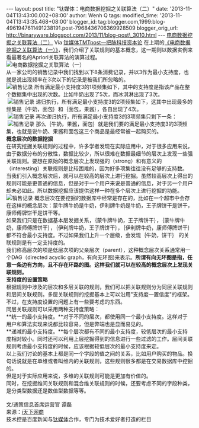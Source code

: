--- layout: post title: "钛媒体：电商数据挖掘之关联算法（二）" date:
'2013-11-04T13:43:00.002+08:00' author: Wenh Q tags: modified\_time:
'2013-11-04T13:43:35.468+08:00' blogger\_id:
tag:blogger.com,1999:blog-4961947611491238191.post-7968436706369928509
blogger\_orig\_url:
http://binaryware.blogspot.com/2013/11/blog-post\_3010.html ---
[电商数据挖掘之关联算法（二）](http://www.tmtpost.com/75081.html)
Via [钛媒体TMTpost—把脉科技资本论](http://www.tmtpost.com/)
在上期的[《电商数据挖掘之关联算法（一）》](http://www.tmtpost.com/74938.html "点击查看《电商数据挖掘之关联算法（一）》全文")，我们介绍了关联规则的基本概念，这一期则以数据实例来看最著名的Apriori关联算法的演算过程。\
![电商数据挖掘之关联算法（一）](http://www.tmtpost.com/wp-content/uploads/2013/11/13833562156-560x308.png "电商数据挖掘之关联算法（一）")\
从一家公司的销售记录中我们找到以下8条消费记录，并以3作为最小支持度，也就是说出现频率在3次以下的记录是被我们所忽略的。\
![销售记录](http://www.tmtpost.com/wp-content/uploads/2013/11/138348060510.png "销售记录")
所有满足最小支持度3的1项频集如下，其中的支持度是指该产品在整个数据集中出现的次数。比如牛奶出现了5次，而冰淇淋出现了3次。\
 ![销售记录](http://www.tmtpost.com/wp-content/uploads/2013/11/138348065520.png "销售记录")
递归执行，所有满足最小支持度3的2项频集如下，这其中出现最多的频集是｛牛奶，面包｝和｛面包，果酱｝，各自出现了4次。\
 ![销售记录](http://www.tmtpost.com/wp-content/uploads/2013/11/138348068356.png "销售记录")
再次递归执行，所有满足最小支持度3的3项频集只剩下一条：\
 ![销售记录](http://www.tmtpost.com/wp-content/uploads/2013/11/13834807123.png "销售记录")
那么｛牛奶，果酱，面包｝就是我们要的满足最小支持度3的3项频集，也就是说牛奶、果酱和面包这三个商品是最经常被一起购买的。\
**概念层次的数据挖掘**\
在研究挖掘关联规则的过程中，许多学者发现在实际应用中，对于很多应用来说，由于数据分布的分散性，数据比较少，所以很难在数据最细节的层次上发现一些强关联规则。要想在原始的概念层次上发现强的（strong）和有意义的（interesting）关联规则是比较困难的，因为好多项集往往没有足够的支持数。\
当我们引入概念层次后，就可以在较高的层次上进行挖掘。虽然较高层次上得出的规则可能是更普通的信息，但是对于一个用户来说是普通的信息，对于另一个用户却未必如此。所以数据挖掘应该提供这样一种在多个层次上进行挖掘的功能。\
![销售记录](http://www.tmtpost.com/wp-content/uploads/2013/11/138348074295-560x418.png "销售记录")
概念层次在要挖掘的数据库中经常是存在的，比如在一个超市中会存在这样的概念层次：蒙牛牌牛奶是牛奶，伊利牌牛奶是牛奶，王子牌饼干是饼干，康师傅牌饼干是饼干等。\
如果我们只是在数据基本层发掘关系，｛蒙牛牌牛奶，王子牌饼干｝，｛蒙牛牌牛奶，康师傅牌饼干｝，｛伊利牌牛奶，王子牌饼干｝，｛伊利牌牛奶，康师傅牌饼干｝都不符合最小支持度。不过如果我们上升一个层级，会发现｛牛奶，饼干｝
的关联规则是有一定支持度的。\
我们称高层次的项是低层次项的父亲层次（parent），这种概念层次关系通常用一个DAG（directed
acyclic
graph，有向无环图)来表示。**所谓有向无环图是指，任意一条边有方向，且不存在环路的图。这样我们就可以在较高的概念层次上发现关联规则。**\
**支持度的设置策略**\
根据规则中涉及的层次和多层关联的规则，我们可以把关联规则分为同层关联规则和层间关联规则。多层关联规则的挖掘基本上可以沿用"支持度—置信度"的框架。不过，在支持度设置的问题上有一些要考虑的东西。\
同层关联规则可以采用两种支持度策略：\
**统一的最小支持度。**对于不同的层次，都使用同一个最小支持度。这样对于用户和算法实现来说都比较容易，但是弊端也是显而易见的。\
**递减的最小支持度。**每个层次都有不同的最小支持度，较低层次的最小支持度相对较小。同时还可以利用上层挖掘得到的信息进行一些过滤的工作。层间关联规则考虑最小支持度的时候，应该根据较低层次的最小支持度来定。\
以上我们讨论的基本上都是同一个字段的值之间的关系，比如用户购买的物品。换句话说就是在单维或者叫维内的关联规则，这些规则很多都是在交易数据库中挖掘的。\
但是对于实际应用来说，多维的关联规则可能是更加有价值的。\
同时，在挖掘维间关联规则和混合维关联规则的时候，还要考虑不同的字段种类，是分类型数据还是数值型数据等等。\
\
文/通策信息首席运营官 谭磊\
来源：[i天下网商](http://iwshang.com/Post/Default/Index/pid/32813.html)\
技术控是百度新闻与[钛媒体](http://www.tmtpost.com/ "钛媒体")合作，专门为技术爱好者打造的栏目
